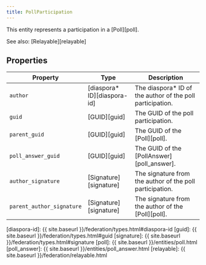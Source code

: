 ```yaml
---
title: PollParticipation
---
```


This entity represents a participation in a [Poll][poll].

See also: [Relayable][relayable]

## Properties

| Property                  | Type                         | Description                                                |
| ------------------------- | ---------------------------- | ---------------------------------------------------------- |
| `author`                  | [diaspora\* ID][diaspora-id] | The diaspora\* ID of the author of the poll participation. |
| `guid`                    | [GUID][guid]                 | The GUID of the poll participation.                        |
| `parent_guid`             | [GUID][guid]                 | The GUID of the [Poll][poll].                              |
| `poll_answer_guid`        | [GUID][guid]                 | The GUID of the [PollAnswer][poll_answer].                 |
| `author_signature`        | [Signature][signature]       | The signature from the author of the poll participation.   |
| `parent_author_signature` | [Signature][signature]       | The signature from the author of the [Poll][poll].         |

[diaspora-id]: {{ site.baseurl }}/federation/types.html#diaspora-id
[guid]: {{ site.baseurl }}/federation/types.html#guid
[signature]: {{ site.baseurl }}/federation/types.html#signature
[poll]: {{ site.baseurl }}/entities/poll.html
[poll_answer]: {{ site.baseurl }}/entities/poll_answer.html
[relayable]: {{ site.baseurl }}/federation/relayable.html
